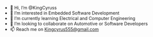 - 👋 Hi, I’m @KingCyruss
- 👀 I’m interested in Embedded Software Development
- 🌱 I’m currently learning Electrical and Computer Engineering
- 💞️ I’m looking to collaborate on Automotive or Software Developers
- 📫 Reach me on Kingcyrus555@gmail.com

<!---
KingCyruss/KingCyruss is a ✨ special ✨ repository because its `README.md` (this file) appears on your GitHub profile.
You can click the Preview link to take a look at your changes.
--->
